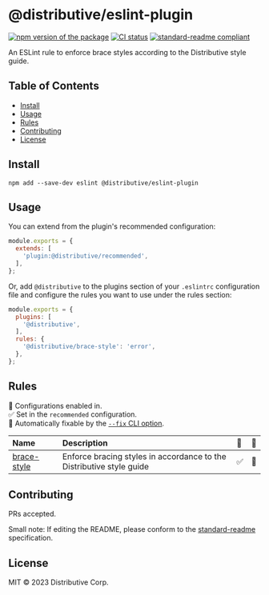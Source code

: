 # @distributive/eslint-plugin

[![npm version of the package][npm-version-img]][npm-version-url]
[![CI status][ci-status-img]][ci-status-url]
[![standard-readme compliant][standard-readme-img]][standard-readme-url]

An ESLint rule to enforce brace styles according to the Distributive style
guide.

## Table of Contents

<!--toc:start-->
- [Install](#install)
- [Usage](#usage)
- [Rules](#rules)
- [Contributing](#contributing)
- [License](#license)
<!--toc:end-->

## Install

```console
npm add --save-dev eslint @distributive/eslint-plugin
```

## Usage

You can extend from the plugin's recommended configuration:

```javascript
module.exports = {
  extends: [
    'plugin:@distributive/recommended',
  ],
};
```

Or, add `@distributive` to the plugins section of your `.eslintrc`
configuration file and configure the rules you want to use under the rules
section:

```javascript
module.exports = {
  plugins: [
    '@distributive',
  ],
  rules: {
    '@distributive/brace-style': 'error',
  },
};
```

## Rules

<!-- begin auto-generated rules list -->

💼 Configurations enabled in.\
✅ Set in the `recommended` configuration.\
🔧 Automatically fixable by the [`--fix` CLI option](https://eslint.org/docs/user-guide/command-line-interface#--fix).

| Name                                     | Description                                                          | 💼 | 🔧 |
| :--------------------------------------- | :------------------------------------------------------------------- | :- | :- |
| [brace-style](docs/rules/brace-style.md) | Enforce bracing styles in accordance to the Distributive style guide | ✅  | 🔧 |

<!-- end auto-generated rules list -->

## Contributing

PRs accepted.

Small note: If editing the README, please conform to the
[standard-readme](https://github.com/RichardLitt/standard-readme) specification.

## License

MIT © 2023 Distributive Corp.

[npm-version-img]: https://img.shields.io/npm/v/%40distributive/eslint-plugin
[npm-version-url]: https://www.npmjs.com/package/@distributive/eslint-plugin
[ci-status-img]:
	https://github.com/Distributive-Network/eslint-plugin-distributive/actions/workflows/main.yml/badge.svg
[ci-status-url]:
	https://github.com/Distributive-Network/eslint-plugin-distributive/actions
[standard-readme-img]:
	https://img.shields.io/badge/standard--readme-OK-green.svg?style=flat-square
[standard-readme-url]: https://github.com/RichardLitt/standard-readme
